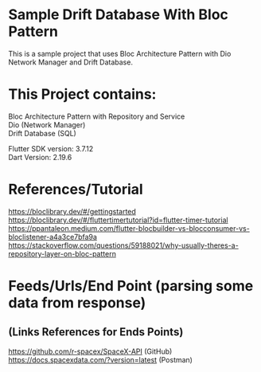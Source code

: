 # Sample Drift Database With Bloc Pattern
This is a sample project that uses Bloc Architecture Pattern with Dio Network Manager and Drift Database.

# This Project contains:
Bloc Architecture Pattern with Repository and Service <br />
Dio (Network Manager) <br />
Drift Database (SQL) <br />

Flutter SDK version: 3.7.12 <br />
Dart Version: 2.19.6 <br />

# References/Tutorial
https://bloclibrary.dev/#/gettingstarted
https://bloclibrary.dev/#/fluttertimertutorial?id=flutter-timer-tutorial
https://ppantaleon.medium.com/flutter-blocbuilder-vs-blocconsumer-vs-bloclistener-a4a3ce7bfa9a
https://stackoverflow.com/questions/59188021/why-usually-theres-a-repository-layer-on-bloc-pattern

# Feeds/Urls/End Point (parsing some data from response)
## (Links References for Ends Points)
https://github.com/r-spacex/SpaceX-API (GitHub) <br />
https://docs.spacexdata.com/?version=latest (Postman) <br />
